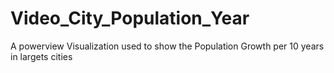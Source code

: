 # Video_City_Population_Year
A powerview Visualization used to show the Population Growth per 10 years in largets cities
